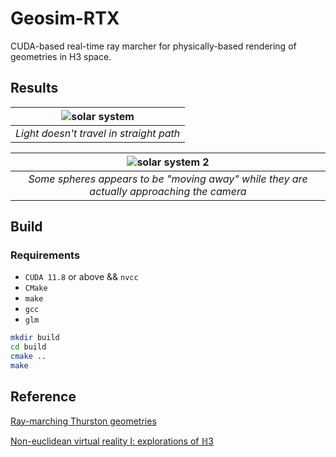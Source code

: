 # Geosim-RTX

CUDA-based real-time ray marcher for physically-based rendering of geometries in H3 space.

## Results

|![solar system](results/solar_system.gif)|
|:--:| 
| _Light doesn't travel in straight path_|

|![solar system 2](results/solar_system_2.gif)|
|:--:| 
| _Some spheres appears to be "moving away" while they are actually approaching the camera_ |

## Build

### Requirements

- `CUDA 11.8` or above && `nvcc`
- `CMake`
- `make`
- `gcc`
- `glm`

```bash
mkdir build
cd build
cmake ..
make
```


## Reference

[Ray-marching Thurston geometries](https://arxiv.org/abs/2010.15801)

[Non-euclidean virtual reality I: explorations of ℍ3](https://arxiv.org/abs/1702.04004)

